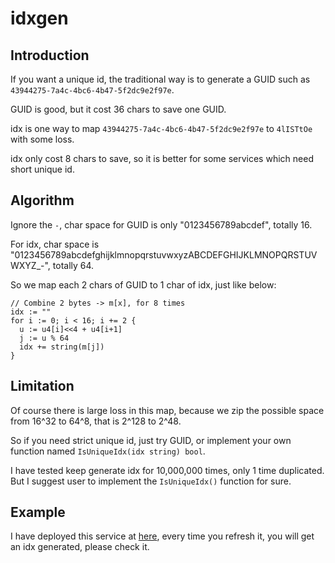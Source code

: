 # idxgen

## Introduction

If you want a unique id, the traditional way is to generate a GUID such as `43944275-7a4c-4bc6-4b47-5f2dc9e2f97e`.

GUID is good, but it cost 36 chars to save one GUID.

idx is one way to map `43944275-7a4c-4bc6-4b47-5f2dc9e2f97e` to `4lISTtOe` with some loss.

idx only cost 8 chars to save, so it is better for some services which need short unique id.

## Algorithm

Ignore the `-`, char space for GUID is only "0123456789abcdef", totally 16.

For idx, char space is "0123456789abcdefghijklmnopqrstuvwxyzABCDEFGHIJKLMNOPQRSTUVWXYZ_-", totally 64.

So we map each 2 chars of GUID to 1 char of idx, just like below:

```golang
// Combine 2 bytes -> m[x], for 8 times
idx := ""
for i := 0; i < 16; i += 2 {
  u := u4[i]<<4 + u4[i+1]
  j := u % 64
  idx += string(m[j])
}
```

## Limitation

Of course there is large loss in this map, because we zip the possible space from 16^32 to 64^8, that is 2^128 to 2^48. 

So if you need strict unique id, just try GUID, or implement your own function named `IsUniqueIdx(idx string) bool`.

I have tested keep generate idx for 10,000,000 times, only 1 time duplicated. But I suggest user to implement the `IsUniqueIdx()` function for sure.

## Example

I have deployed this service at [here](http://idxgen-etworker.alaudacn.me:49662/), every time you refresh it, you will get an idx generated, please check it.